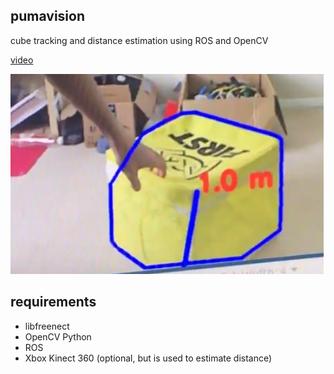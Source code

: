 pumavision
---
cube tracking and distance estimation using ROS and OpenCV

[video](https://www.youtube.com/watch?v=LCLLcYQEzeA)

[![img](resources/demo.png)](https://www.youtube.com/watch?v=LCLLcYQEzeA)


requirements
---
 - libfreenect
 - OpenCV Python
 - ROS
 - Xbox Kinect 360 (optional, but is used to estimate distance)
